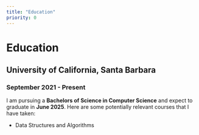 ```yaml
---
title: "Education"
priority: 0
---
```

# **Education**

## **University of California, Santa Barbara** 
### September 2021 - Present

I am pursuing a **Bachelors of Science in Computer Science** and expect to graduate in **June 2025**. Here are some potentially relevant courses that I have taken: 
 
* Data Structures and Algorithms
